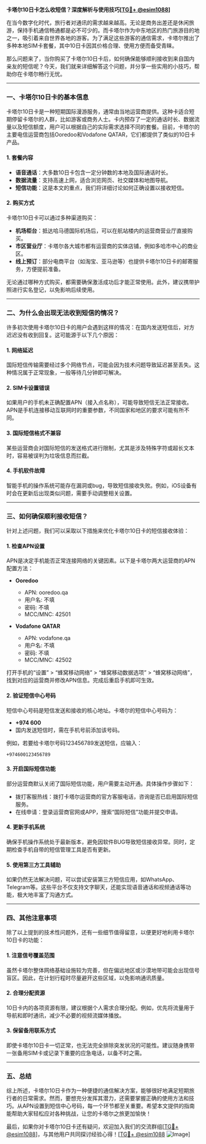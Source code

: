 **卡塔尔10日卡怎么收短信？深度解析与使用技巧[[TG💪+ @esim1088](https://t.me/s/esim1088)]**

在当今数字化时代，旅行者对通讯的需求越来越高。无论是商务出差还是休闲旅游，保持手机通信畅通都是必不可少的。而卡塔尔作为中东地区的热门旅游目的地之一，吸引着来自世界各地的游客。为了满足这些游客的通信需求，卡塔尔推出了多种本地SIM卡套餐，其中10日卡因其价格合理、使用方便而备受青睐。

那么问题来了，当你购买了卡塔尔10日卡后，如何确保能够顺利接收到来自国内亲友的短信呢？今天，我们就来详细解答这个问题，并分享一些实用的小技巧，帮助你在卡塔尔畅行无忧。

---

### **一、卡塔尔10日卡的基本信息**

卡塔尔10日卡是一种短期国际漫游服务，通常由当地运营商提供。这种卡适合短期停留卡塔尔的人群，比如游客或商务人士。卡内预存了一定的通话时长、数据流量以及短信额度，用户可以根据自己的实际需求选择不同的套餐。目前，卡塔尔的主要电信运营商包括Ooredoo和Vodafone QATAR，它们都提供了类似的10日卡产品。

#### **1. 套餐内容**
- **语音通话**：大多数10日卡包含一定分钟数的本地及国际通话时长。
- **数据流量**：支持高速上网，适合浏览网页、社交媒体和地图导航。
- **短信功能**：这是本文的重点，我们将详细讨论如何正确设置以接收短信。

#### **2. 购买方式**
卡塔尔10日卡可以通过多种渠道购买：
- **机场柜台**：抵达哈马德国际机场后，可以在航站楼内的运营商营业厅直接购买。
- **市区营业厅**：卡塔尔各大城市都有运营商的实体店铺，例如多哈市中心的商业区。
- **线上预订**：部分电商平台（如淘宝、亚马逊等）也提供卡塔尔10日卡的邮寄服务，方便提前准备。

无论通过哪种方式购买，都需要确保激活成功后才能正常使用。此外，建议携带护照进行实名登记，以免影响后续使用。

---

### **二、为什么会出现无法收到短信的情况？**

许多初次使用卡塔尔10日卡的用户会遇到这样的情况：在国内发送短信后，对方迟迟没有收到回复。这可能源于以下几个原因：

#### **1. 网络延迟**
国际短信传输需要经过多个网络节点，可能会因为技术问题导致延迟甚至丢失。这种情况属于正常现象，一般等待几分钟即可解决。

#### **2. SIM卡设置错误**
如果用户的手机未正确配置APN（接入点名称），可能导致短信无法正常接收。APN是手机连接移动互联网时的重要参数，不同国家和地区的要求可能有所不同。

#### **3. 国际短信格式不兼容**
某些运营商会对国际短信的发送格式进行限制，尤其是涉及特殊字符或超长文本时，容易被误判为垃圾信息而拦截。

#### **4. 手机软件故障**
智能手机的操作系统可能存在漏洞或bug，导致短信接收失败。例如，iOS设备有时会在更新后出现类似问题，需要手动调整相关设置。

---

### **三、如何确保顺利接收短信？**

针对上述问题，我们可以采取以下措施来优化卡塔尔10日卡的短信接收体验：

#### **1. 检查APN设置**
APN是决定手机能否正常连接网络的关键因素。以下是卡塔尔两大运营商的APN配置方法：

- **Ooredoo**
  - APN: ooredoo.qa
  - 用户名: 不填
  - 密码: 不填
  - MCC/MNC: 42501

- **Vodafone QATAR**
  - APN: vodafone.qa
  - 用户名: 不填
  - 密码: 不填
  - MCC/MNC: 42502

打开手机的“设置” > “蜂窝移动网络” > “蜂窝移动数据选项” > “蜂窝移动网络”，找到对应的运营商并修改APN信息。完成后重启手机即可生效。

#### **2. 验证短信中心号码**
短信中心号码是短信发送和接收的核心地址。卡塔尔的短信中心号码为：
- **+974 600**
- 国内发送短信时，需在手机号前添加该号码。

例如，若要给卡塔尔号码123456789发送短信，应输入：
```
+974600123456789
```

#### **3. 开启国际短信功能**
部分运营商默认关闭了国际短信功能，用户需要主动开通。具体操作步骤如下：
- 拨打客服热线：拨打卡塔尔运营商的官方客服电话，咨询是否已启用国际短信服务。
- 在线申请：登录运营商官网或APP，搜索“国际短信”功能并提交申请。

#### **4. 更新手机系统**
确保手机操作系统处于最新版本，避免因软件BUG导致短信接收异常。同时，定期检查手机自带的短信管理工具是否有更新。

#### **5. 使用第三方工具辅助**
如果仍然无法解决问题，可以尝试安装第三方短信应用，如WhatsApp、Telegram等。这些平台不仅支持文字聊天，还能实现语音通话和视频通话等功能，极大地丰富了沟通方式。

---

### **四、其他注意事项**

除了以上提到的技术性问题外，还有一些细节值得留意，以便更好地利用卡塔尔10日卡的功能：

#### **1. 注意信号覆盖范围**
虽然卡塔尔整体网络基础设施较为完善，但在偏远地区或沙漠地带可能会出现信号盲区。因此，在计划行程时尽量避开这些区域，以免影响通讯质量。

#### **2. 合理分配资源**
10日卡内的各项资源有限，建议根据个人需求合理分配。例如，优先将流量用于导航和即时通讯，减少不必要的视频流媒体播放。

#### **3. 保留备用联系方式**
即使卡塔尔10日卡一切正常，也无法完全排除突发状况的可能性。建议随身携带一张备用SIM卡或记录下重要的应急电话，以备不时之需。

---

### **五、总结**

综上所述，卡塔尔10日卡作为一种便捷的通信解决方案，能够很好地满足短期旅行者的日常需求。然而，要想充分发挥其潜力，还需要掌握正确的使用方法和技巧。从APN设置到短信中心号码，每一个环节都至关重要。希望本文提供的指南能帮助大家轻松应对各种挑战，让您的卡塔尔之旅更加愉快！

最后，如果你对卡塔尔10日卡还有疑问，欢迎加入我们的交流群组[[TG💪+ @esim1088](https://t.me/s/esim1088)]，与其他用户共同探讨经验心得！[[TG💪+ @esim1088](https://t.me/s/esim1088) ![Image](https://i.postimg.cc/4NQfJmqS/Snipaste-2025-05-13-00-14-12.png)]